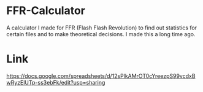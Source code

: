 # FFR-Calculator
A calculator I made for FFR (Flash Flash Revolution) to find out statistics for certain files and to make theoretical decisions. I made this a long time ago.

# Link
https://docs.google.com/spreadsheets/d/12sPlkAMrOT0cYreezpS99vcdxBwRyzElUTp-ss3ebFk/edit?usp=sharing
